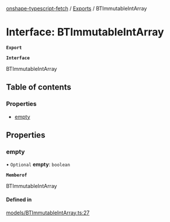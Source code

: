 [onshape-typescript-fetch](../README.md) / [Exports](../modules.md) / BTImmutableIntArray

# Interface: BTImmutableIntArray

**`Export`**

**`Interface`**

BTImmutableIntArray

## Table of contents

### Properties

- [empty](BTImmutableIntArray.md#empty)

## Properties

### empty

• `Optional` **empty**: `boolean`

**`Memberof`**

BTImmutableIntArray

#### Defined in

[models/BTImmutableIntArray.ts:27](https://github.com/toebes/onshape-typescript-fetch/blob/3e11ae1/models/BTImmutableIntArray.ts#L27)
